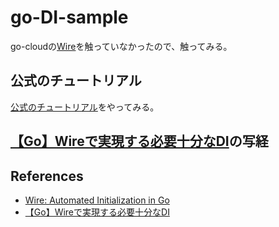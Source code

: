 # go-DI-sample

go-cloudの[Wire](https://github.com/google/wire)を触っていなかったので、触ってみる。

## 公式のチュートリアル

[公式のチュートリアル](https://github.com/google/wire/blob/master/_tutorial/README.md)をやってみる。




## [【Go】Wireで実現する必要十分なDI](https://qiita.com/sakushin/items/91c894c0d376f4ff7a9e)の写経


## References
* [Wire: Automated Initialization in Go](https://github.com/google/wire)
* [【Go】Wireで実現する必要十分なDI](https://qiita.com/sakushin/items/91c894c0d376f4ff7a9e)